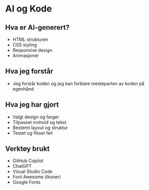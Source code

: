 # AI og Kode

## Hva er AI-generert?
- HTML strukturen
- CSS styling
- Responsive design
- Animasjoner

## Hva jeg forstår
- Jeg forstår koden og jeg kan forklare mesteparten av koden på egenhånd

## Hva jeg har gjort
- Valgt design og farger
- Tilpasset innhold og tekst
- Bestemt layout og struktur
- Testet og fikset feil

## Verktøy brukt
- GitHub Copilot
- ChatGPT
- Visual Studio Code
- Font Awesome (ikoner)
- Google Fonts
